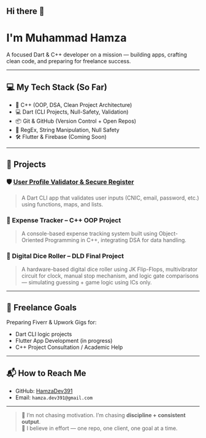 ## Hi there 👋
# I'm Muhammad Hamza

A focused Dart & C++ developer on a mission — building apps, crafting clean code, and preparing for freelance success.

---

## 💻 My Tech Stack (So Far)

- 💎 C++ (OOP, DSA, Clean Project Architecture)
- 💻 Dart (CLI Projects, Null-Safety, Validation)
- 📦 Git & GitHub (Version Control + Open Repos)
- 🧪 RegEx, String Manipulation, Null Safety
- 🛠️ Flutter & Firebase (Coming Soon)

---

## 🧪 Projects

### 🛡️ [User Profile Validator & Secure Register](https://github.com/HamzaDev391/user-profile-validator)
> A Dart CLI app that validates user inputs (CNIC, email, password, etc.) using functions, maps, and lists. 

### 💼 Expense Tracker – C++ OOP Project
> A console-based expense tracking system built using Object-Oriented Programming in C++, integrating DSA for data handling.

### 🎲 Digital Dice Roller – DLD Final Project
> A hardware-based digital dice roller using JK Flip-Flops, multivibrator circuit for clock, manual stop mechanism, and logic gate comparisons — simulating guessing + game logic using ICs only.

---

## 🎯 Freelance Goals

Preparing Fiverr & Upwork Gigs for:
- Dart CLI logic projects
- Flutter App Development (in progress)
- C++ Project Consultation / Academic Help

---

## 📬 How to Reach Me

- GitHub: [HamzaDev391](https://github.com/HamzaDev391)
- Email: `hamza.dev391@gmail.com`

---

> 💪 I’m not chasing motivation. I’m chasing **discipline + consistent output**.  
> 📿 I believe in effort — one repo, one client, one goal at a time.

